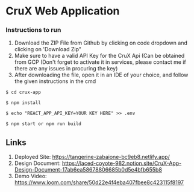 # CruX Web Application

### Instructions to run

1. Download the ZIP File from Github by clicking on code dropdown and clicking on 'Download Zip"
2. Make sure to have a valid API Key for the CruX Api (Can be obtained from GCP (Don't forget to activate it in services, please contact me if there are any issues in procuring the key)
3. After downloading the file, open it in an IDE of your choice, and follow the given instructions in the cmd


```
$ cd crux-app

$ npm install

$ echo "REACT_APP_API_KEY=YOUR KEY HERE" >> .env

$ npm start or npm run build
```


## Links


1. Deployed Site: https://tangerine-zabaione-bc9eb8.netlify.app/
2. Design Document: https://laced-coyote-982.notion.site/CruX-App-Design-Document-17ab6ea58678806685b0d5e4bfb655b8
3. Demo Video: https://www.loom.com/share/50d22e4f4eba407fbee8c423115f8197
